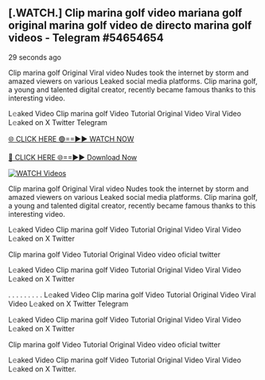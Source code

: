 ## [.WATCH.] Clip marina golf video mariana golf original marina golf video de directo marina golf videos  - Telegram #54654654

29 seconds ago

Clip marina golf Original Viral video Nudes took the internet by storm and amazed viewers on various Leaked social media platforms. Clip marina golf, a young and talented digital creator, recently became famous thanks to this interesting video.

L𝚎aked Video Clip marina golf Video Tutorial Original Video Viral Video L𝚎aked on X Twitter Telegram

[🌐 CLICK HERE 🟢==►► WATCH NOW](https://aztvl.blogspot.com/2025/02/leaked.html)

[🔴 CLICK HERE 🌐==►► Download Now](https://aztvl.blogspot.com/2025/02/leaked.html)

[![WATCH Videos](https://i.imgur.com/dJHk4Zq.gif)](https://aztvl.blogspot.com/2025/02/leaked.html)

Clip marina golf Original Viral video Nudes took the internet by storm and amazed viewers on various Leaked social media platforms. Clip marina golf, a young and talented digital creator, recently became famous thanks to this interesting video.

L𝚎aked Video Clip marina golf Video Tutorial Original Video Viral Video L𝚎aked on X Twitter

Clip marina golf Video Tutorial Original Video video oficial twitter

L𝚎aked Video Clip marina golf Video Tutorial Original Video Viral Video L𝚎aked on X Twitter

. . . . . . . . . L𝚎aked Video Clip marina golf Video Tutorial Original Video Viral Video L𝚎aked on X Twitter Telegram

L𝚎aked Video Clip marina golf Video Tutorial Original Video Viral Video L𝚎aked on X Twitter

Clip marina golf Video Tutorial Original Video video oficial twitter

L𝚎aked Video Clip marina golf Video Tutorial Original Video Viral Video L𝚎aked on X Twitter.